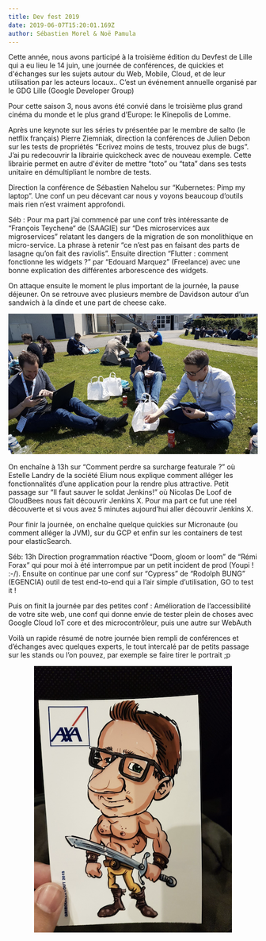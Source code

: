 ```yaml
---
title: Dev fest 2019
date: 2019-06-07T15:20:01.169Z
author: Sébastien Morel & Noë Pamula
---
```


Cette année, nous avons participé à la troisième édition du Devfest de Lille qui a eu lieu le 14 juin, une journée de conférences, de quickies et d'échanges sur les sujets autour du Web, Mobile, Cloud, et de leur utilisation par les acteurs locaux.. C’est un événement annuelle organisé par le GDG Lille (Google Developer Group)

Pour cette saison 3, nous avons été convié dans le troisième plus grand cinéma du monde et le plus grand d’Europe: le Kinepolis de Lomme. 

Après une keynote sur les séries tv présentée par le membre de salto (le netflix français) Pierre Ziemniak, direction la conférences de Julien Debon sur les tests de propriétés “Ecrivez moins de tests, trouvez plus de bugs”. J’ai pu redecouvrir la librairie quickcheck avec de nouveau exemple. Cette librairie permet en autre d'éviter de mettre “toto” ou “tata” dans ses tests unitaire en démultipliant le nombre de tests.

Direction la conférence de Sébastien Nahelou sur “Kubernetes: Pimp my laptop”. Une conf un peu décevant car nous y voyons beaucoup d’outils mais rien n’est vraiment approfondi.

Séb : Pour ma part j’ai commencé par une conf très intéressante de “François Teychene“ de (SAAGIE) sur “Des microservices aux migroservices” relatant les dangers de la migration de son monolithique en micro-service. La phrase à retenir “ce n’est pas en faisant des parts de lasagne qu’on fait des raviolis”.  Ensuite direction “Flutter : comment fonctionne les widgets ?” par “Edouard Marquez” (Freelance) avec une bonne explication des différentes arborescence des widgets.

On attaque ensuite le moment le plus important de la journée, la pause déjeuner. On se retrouve avec plusieurs membre de Davidson autour d’un sandwich à la dinde et une part de cheese cake.

<p align="center">
  <img src="cover.png">
</p>



On enchaîne à 13h sur “Comment perdre sa surcharge featurale ?” où Estelle Landry de la société Elium nous explique comment alléger les fonctionnalités d’une application pour la rendre plus attractive.
Petit passage sur “Il faut sauver le soldat Jenkins!” où Nicolas De Loof de CloudBees nous fait découvrir Jenkins X. Pour ma part ce fut une réel découverte et si vous avez 5 minutes aujourd’hui aller découvrir Jenkins X.

Pour finir la journée, on enchaîne quelque quickies sur Micronaute (ou comment alléger la JVM), sur du GCP et enfin sur les containers de test pour elasticSearch.

Séb: 13h Direction programmation réactive “Doom, gloom or loom” de “Rémi Forax” qui pour moi à été interrompue par un petit incident de prod  (Youpi ! :-/). Ensuite on continue par une conf sur “Cypress” de “Rodolph BUNG” (EGENCIA) outil de test end-to-end qui a l’air simple d’utilisation, GO to test it ! 

Puis on finit la journée par des petites conf : Amélioration de l’accessibilité de votre site web, une conf qui donne envie de tester plein de choses avec Google Cloud IoT core et des microcontrôleur, puis une autre sur WebAuth

Voilà un rapide résumé de notre journée bien rempli de conférences et d’échanges avec quelques experts, le tout intercalé par de petits passage sur les stands ou l’on pouvez, par exemple se faire tirer le portrait ;p


<p align="center">
  <img src="portraitdevfest.png">
</p>
